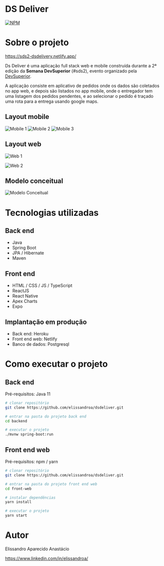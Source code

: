 # DS Deliver
[![NPM](https://img.shields.io/npm/l/react)](https://github.com/elissandroa/sdspesquisa/blob/master/LICENSE) 

# Sobre o projeto

https://sds2-dsdelivery.netlify.app/

Ds Deliver é uma aplicação full stack web e mobile construída durante a 2ª edição da **Semana DevSuperior** (#sds2), evento organizado pela [DevSuperior](https://devsuperior.com "Site da DevSuperior").

A aplicação consiste em aplicativo de pedidos onde os dados são coletados no app web, e depois são listados no app mobile, onde o entregador tem uma  listagem dos pedidos pendentes, e ao selecionar o pedido
é traçado uma rota para a entrega usando google maps.

## Layout mobile
![Mobile 1](https://github.com/elissandroa/assets/blob/main/assets/front-mobile-dsdelivery-1.png) ![Mobile 2](https://github.com/elissandroa/assets/blob/main/assets/front-mobile-dsdelivery-2.png)
![Mobile 3](https://github.com/elissandroa/assets/blob/main/assets/front-mobile-dsdelivery-3.png)
## Layout web
![Web 1](https://github.com/elissandroa/assets/blob/main/assets/front-web-dsdelivery-1.png)

![Web 2](https://github.com/elissandroa/assets/blob/main/assets/front-web-dsdelivery-2.png)

## Modelo conceitual
![Modelo Conceitual](https://github.com/elissandroa/assets/blob/main/assets/modelo-conceitual-dsdeliver.png)

# Tecnologias utilizadas
## Back end
- Java
- Spring Boot
- JPA / Hibernate
- Maven
## Front end
- HTML / CSS / JS / TypeScript
- ReactJS
- React Native
- Apex Charts
- Expo
## Implantação em produção
- Back end: Heroku
- Front end web: Netlify
- Banco de dados: Postgresql

# Como executar o projeto

## Back end
Pré-requisitos: Java 11

```bash
# clonar repositório
git clone https://github.com/elissandroa/dsdeliver.git

# entrar na pasta do projeto back end
cd backend

# executar o projeto
./mvnw spring-boot:run
```

## Front end web
Pré-requisitos: npm / yarn

```bash
# clonar repositório
git clone https://github.com/elissandroa/dsdeliver.git

# entrar na pasta do projeto front end web
cd front-web

# instalar dependências
yarn install

# executar o projeto
yarn start
```

# Autor

Elissandro Aparecido Anastácio

https://www.linkedin.com/in/elissandroa/

